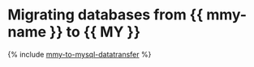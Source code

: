 # Migrating databases from {{ mmy-name }} to {{ MY }}

{% include [mmy-to-mysql-datatransfer](../../_tutorials/mmy-to-mysql-datatransfer.md) %}

